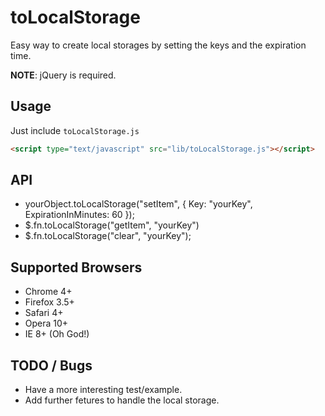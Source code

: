 toLocalStorage
==============

Easy way to create local storages by setting the keys and the expiration time.

**NOTE**: jQuery is required.


Usage
-----

Just include `toLocalStorage.js`

```html
<script type="text/javascript" src="lib/toLocalStorage.js"></script>
```

API
-----

  * yourObject.toLocalStorage("setItem", { Key: "yourKey", ExpirationInMinutes: 60 });
  * $.fn.toLocalStorage("getItem", "yourKey")
  * $.fn.toLocalStorage("clear",  "yourKey");

Supported Browsers
-----

  * Chrome 4+
  * Firefox 3.5+
  * Safari 4+
  * Opera 10+
  * IE 8+ (Oh God!)


TODO / Bugs
-----

  * Have a more interesting test/example.
  * Add further fetures to handle the local storage.
